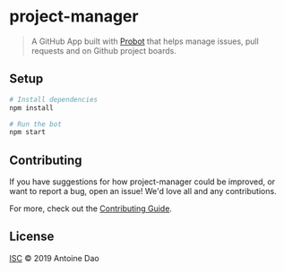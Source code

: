 # project-manager

> A GitHub App built with [Probot](https://github.com/probot/probot) that helps manage issues, pull requests and on Github project boards.

## Setup

```sh
# Install dependencies
npm install

# Run the bot
npm start
```

## Contributing

If you have suggestions for how project-manager could be improved, or want to report a bug, open an issue! We'd love all and any contributions.

For more, check out the [Contributing Guide](CONTRIBUTING.md).

## License

[ISC](LICENSE) © 2019 Antoine Dao
